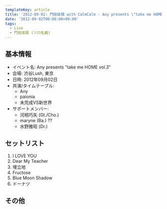 ```yaml
---
templateKey: article
title: '2012-09-02: 門田匡陽 with CalmCalm - Any presents \"take me HOME vol.3\" at 渋谷Lush'
date: '2012-09-02T00:00:00+09:00'
tags:
  - Live
  - 門田匡陽 (ソロ名義)
---
```

## 基本情報

* イベント名: Any presents "take me HOME vol.3"
* 会場: 渋谷Lush, 東京
* 日時: 2012年09月02日
* 共演/タイムテーブル:
  * Any
  * paionia
  * 未完成VS新世界
* サポートメンバー:
  * 河相巧矢 (Gt./Cho.)
  * maryne (Ba.) ??
  * 水野雅昭 (Dr.)

## セットリスト

1. I LOVE YOU
1. Dear My Teacher
1. 埋立地
1. Fructose
1. Blue Moon Shadow
1. ドーナツ

## その他

